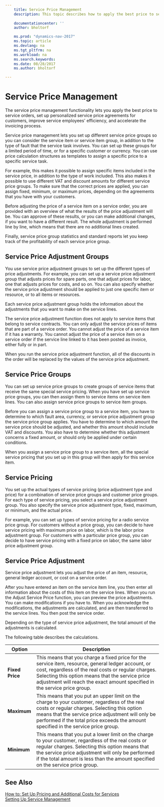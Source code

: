 ```yaml
---
    title: Service Price Management 
    description: This topic describes how to apply the best price to service orders, set up personalized service price agreements for customers, improve service employees' efficiency, and accelerate the invoicing process.
    
    documentationcenter: ''
    author: bholtorf

    ms.prod: "dynamics-nav-2017"
    ms.topic: article
    ms.devlang: na
    ms.tgt_pltfrm: na
    ms.workload: na
    ms.search.keywords:
    ms.date: 08/28/2017
    ms.author: bholtorf

---
```

# Service Price Management
The service price management functionality lets you apply the best price to service orders, set up personalized service price agreements for customers, improve service employees' efficiency, and accelerate the invoicing process.  
  
Service price management lets you set up different service price groups so you can consider the service item or service item group, in addition to the type of fault that the service task involves. You can set up these groups for a limited period of time, or for a specific customer or currency. You can use price calculation structures as templates to assign a specific price to a specific service task.  
  
For example, this makes it possible to assign specific items included in the service price, in addition to the type of work included. This also makes it possible to use different VAT and discount amounts for different service price groups. To make sure that the correct prices are applied, you can assign fixed, minimum, or maximum prices, depending on the agreements that you have with your customers.  
  
Before adjusting the price of a service item on a service order, you are provided with an overview of what the results of the price adjustment will be. You can approve of these results, or you can make additional changes, if you want to have a different result. The whole adjustment is performed line by line, which means that there are no additional lines created.  
  
Finally, service price group statistics and standard reports let you keep track of the profitability of each service price group.  
  
## Service Price Adjustment Groups  
You use service price adjustment groups to set up the different types of price adjustments. For example, you can set up a service price adjustment group that adjusts prices for spare parts, one that adjust prices for labor, one that adjusts prices for costs, and so on. You can also specify whether the service price adjustment should be applied to just one specific item or resource, or to all items or resources.  
  
Each service price adjustment group holds the information about the adjustments that you want to make on the service lines.  
  
The service price adjustment function does not apply to service items that belong to service contracts. You can only adjust the service prices of items that are part of a service order. You cannot adjust the price of a service item if it has a warranty. You cannot adjust the price of a service item on a service order if the service line linked to it has been posted as invoice, either fully or in part.  
  
When you run the service price adjustment function, all of the discounts in the order will be replaced by the values of the service price adjustment.  
  
## Service Price Groups  
You can set up service price groups to create groups of service items that receive the same special service pricing. When you have set up service price groups, you can then assign them to service items on service item lines. You can also assign service price groups to service item groups.  
  
Before you can assign a service price group to a service item, you have to determine to which fault area, currency, or service price adjustment group the service price group applies. You have to determine to which amount the service price should be adjusted, and whether this amount should include VAT and discounts. You also have to determine whether this adjustment concerns a fixed amount, or should only be applied under certain conditions.  
  
When you assign a service price group to a service item, all the special service pricing that you set up in this group will then apply for this service item.  
  
## Service Pricing  
You set up the actual types of service pricing (price adjustment type and price) for a combination of service price groups and customer price groups. For each type of service pricing, you select a service price adjustment group. You also specify the service price adjustment type, fixed, maximum, or minimum, and the actual price.  
  
For example, you can set up types of service pricing for a radio service price group. For customers without a price group, you can decide to have service pricing with maximum price on labor, which is the labor price adjustment group. For customers with a particular price group, you can decide to have service pricing with a fixed price on labor, the same labor price adjustment group.  
  
## Service Price Adjustment  
Service price adjustment lets you adjust the price of an item, resource, general ledger account, or cost on a service order.  
  
After you have entered an item on the service item line, you then enter all information about the costs of this item on the service lines. When you run the Adjust Service Price function, you can preview the price adjustments. You can make modifications if you have to. When you acknowledge the modifications, the adjustments are calculated, and are then transferred to the service lines. You then post the service order.  
  
Depending on the type of service price adjustment, the total amount of the adjustments is calculated.  
  
The following table describes the calculations.  
  
|Option | Description |  
|----------------------------------|---------------------------------------|  
|**Fixed Price**|This means that you charge a fixed price for the service item, resource, general ledger account, or cost, regardless of the real costs or regular charges. Selecting this option means that the service price adjustment will reach the exact amount specified in the service price group.|  
|**Maximum**|This means that you put an upper limit on the charge to your customer, regardless of the real costs or regular charges. Selecting this option means that the service price adjustment will only be performed if the total price exceeds the amount specified in the service price group.|  
|**Minimum**|This means that you put a lower limit on the charge to your customer, regardless of the real costs or regular charges. Selecting this option means that the service price adjustment will only be performed if the total amount is less than the amount specified on the service price group.|  
  
## See Also  
[How to: Set Up Pricing and Additional Costs for Services](service-how-setup-service-costs-pricing.md)  
[Setting Up Service Management](service-setup-service.md)  
